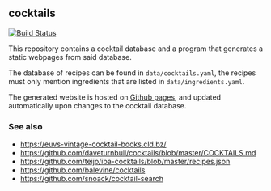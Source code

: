 ## cocktails

[![Build Status](https://api.travis-ci.org/stevana/cocktails.svg?branch=master)](https://travis-ci.org/stevana/cocktails)

This repository contains a cocktail database and a program that
generates a static webpages from said database.

The database of recipes can be found in `data/cocktails.yaml`, the
recipes must only mention ingredients that are listed in
`data/ingredients.yaml`.

The generated website is hosted on [Github
pages](https://stevana.github.io/cocktails), and updated automatically upon
changes to the cocktail database.

### See also

  * https://euvs-vintage-cocktail-books.cld.bz/
  * https://github.com/daveturnbull/cocktails/blob/master/COCKTAILS.md
  * https://github.com/teijo/iba-cocktails/blob/master/recipes.json
  * https://github.com/balevine/cocktails
  * https://github.com/snoack/cocktail-search

